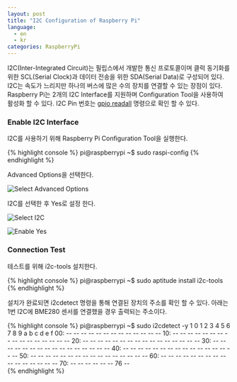 ```yaml
---
layout: post
title: "I2C Configuration of Raspberry Pi"
language:
  - en
  - kr
categories: RaspberryPi
---
```

I2C(Inter-Integrated Circuit)는 필립스에서 개발한 통신 프로토콜이며 클럭 동기화를 위한 SCL(Serial Clock)과 데이터 전송을 위한 SDA(Serial Data)로 구성되어 있다. I2C는 속도가 느리지만 하나의 버스에 많은 수의 장치를 연결할 수 있는 장점이 있다. Raspberry Pi는 2개의 I2C Interface를 지원하며 Configuration Tool을 사용하여 활성화 할 수 있다. I2C Pin 번호는 [gpio readall]({{site.url}}/raspberrypi/2015/05/20/wiringPi-installation-kr.html) 명령으로 확인 할 수 있다.

### Enable I2C Interface

I2C를 사용하기 위해 Raspberry Pi Configuration Tool을 실행한다.

{% highlight console %}
pi@raspberrypi ~$ sudo raspi-config
{% endhighlight %}

Advanced Options을 선택한다.

![Select Advanced Options]({{site.url}}/images/rpi_i2c_config1.png)

I2C를 선택한 후 Yes로 설정 한다.

![Select I2C]({{site.url}}/images/rpi_i2c_config2.png)

![Enable Yes]({{site.url}}/images/rpi_i2c_config3.png)

### Connection Test

테스트를 위해 i2c-tools 설치한다.

{% highlight console %}
pi@raspberrypi ~$ sudo aptitude install i2c-tools
{% endhighlight %}

설치가 완료되면  i2cdetect 명령을 통해 연결된 장치의 주소를 확인 할 수 있다. 아래는 1번 I2C에 BME280 센서를 연결했을 경우 출력되는 주소이다.

{% highlight console %}
pi@raspberrypi ~$ sudo i2cdetect -y 1
     0  1  2  3  4  5  6  7  8  9  a  b  c  d  e  f
00:          -- -- -- -- -- -- -- -- -- -- -- -- -- 
10: -- -- -- -- -- -- -- -- -- -- -- -- -- -- -- -- 
20: -- -- -- -- -- -- -- -- -- -- -- -- -- -- -- -- 
30: -- -- -- -- -- -- -- -- -- -- -- -- -- -- -- -- 
40: -- -- -- -- -- -- -- -- -- -- -- -- -- -- -- -- 
50: -- -- -- -- -- -- -- -- -- -- -- -- -- -- -- -- 
60: -- -- -- -- -- -- -- -- -- -- -- -- -- -- -- -- 
70: -- -- -- -- -- -- 76 --  
{% endhighlight %}
